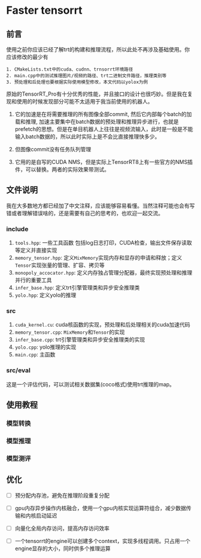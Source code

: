 # Faster tensorrt

## 前言

使用之前你应该已经了解trt的构建和推理流程，所以此处不再涉及基础使用。你应该修改的最少有
```
1. CMakeLists.txt中的cuda、cudnn、trnsorrt环境路径
2. main.cpp中的测试推理图片/视频的路径、trt二进制文件路径，推理类别等
3. 预处理和后处理也要根据实际使用模型修改，本文代码以yolox为例
```

原始的TensorRT_Pro有十分优秀的性能，并且接口的设计也很巧妙。但是我在复现和使用的时候发现部分可能不太适用于我当前使用的机器人。
1. 它的加速是在将需要推理的所有图像全部commit, 然后它内部每个batch的加载和推理, 加速主要集中在batch数据的预处理和推理异步进行，也就是prefetch的思想。但是在单目机器人上往往是视频流输入，此时是一般是不能输入batch数据的，所以此时实际上是不会比直接推理快多少。

2. 但图像commit没有任务队列管理

3. 它用的是自写的CUDA NMS，但是实际上TensorRT8上有一些官方的NMS插件，可以替换。两者的实际效果带测试。



## 文件说明

我在大多数地方都已经加了中文注释，应该能够容易看懂。当然注释可能也会有写错或者理解错误啥的，还是需要有自己的思考的，也欢迎一起交流。

### include

1. `tools.hpp`: 一些工具函数 包括log日志打印，CUDA检查，输出文件保存读取等定义并直接实现
2. `memory_tensor.hpp`: 定义`MixMemory`实现内存和显存的申请和释放；定义`Tensor`实现张量的管理、扩容、拷贝等
3. `monopoly_accocator.hpp`: 定义内存独占管理分配器，最终实现预处理和推理并行的重要工具
4. `infer_base.hpp`: 定义trt引擎管理类和异步安全推理类
5. `yolo.hpp`: 定义yolo的推理

### src

1. `cuda_kernel.cu`: cuda核函数的实现，预处理和后处理相关的cuda加速代码
2. `memory_tensor.cpp`: `MixMemory`和`Tensor`的实现
3. `infer_base.cpp`: trt引擎管理类和异步安全推理类的实现
4. `yolo.cpp`: yolo推理的实现
5. `main.cpp`: 主函数

### src/eval
这是一个评估代码，可以测试相关数据集(coco格式)使用trt推理的map。



## 使用教程

### 模型转换


### 模型推理


### 模型测评

## 优化

- [ ] 预分配内存池，避免在推理阶段重复分配
- [ ] gpu内存异步操作内核融合，使用一个gpu内核实现运算符组合，减少数据传输和内核启动延迟
- [ ] 向量化全局内存访问，提高内存访问效率
- [ ] 一个tensorrt的engine可以创建多个context，实现多线程调用。只占用一个engine显存的大小，同时供多个推理运算

